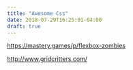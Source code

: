 ```yaml
---
title: "Awesome Css"
date: 2018-07-29T16:25:01-04:00
draft: true
---
```






https://mastery.games/p/flexbox-zombies

http://www.gridcritters.com/
